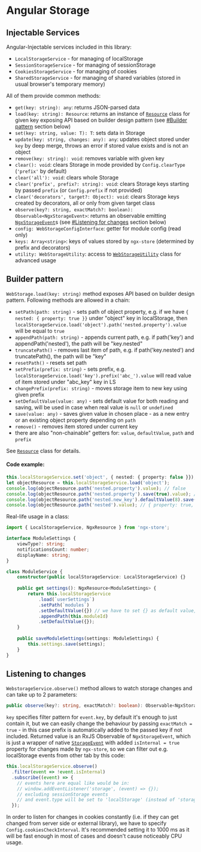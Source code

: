 # Angular Storage
## Injectable Services
Angular-Injectable services included in this library:
- `LocalStorageService` - for managing of localStorage
- `SessionStorageService` - for managing of sessionStorage
- `CookiesStorageService` - for managing of cookies
- `SharedStorageService` - for managing of shared variables (stored in usual browser's temporary memory)

All of them provide common methods:
+ `get(key: string): any`: returns JSON-parsed data
+ `load(key: string): Resource`: returns an instance of [`Resource`](https://github.com/zoomsphere/ngx-store/src/service/resource.ts) class for given key exposing API based on builder design pattern (see [#Builder pattern](https://github.com/zoomsphere/ngx-store/tree/master/src/service#builder-pattern) section below)
+ `set(key: string, value: T): T`: sets data in Storage
+ `update(key: string, changes: any): any`: updates object stored under `key` by deep merge, throws an error if stored value exists and is not an object
+ `remove(key: string): void`: removes variable with given key
+ `clear(): void`: clears Storage in mode provided by `Config.clearType` (`'prefix'` by default)
+ `clear('all'): void`: clears whole Storage
+ `clear('prefix', prefix?: string): void`: clears Storage keys starting by passed `prefix` (or `Config.prefix` if not provided)
+ `clear('decorators', target?: Object): void`: clears Storage keys created by decorators, all or only from given target class
+ `observe(key?: string, exactMatch?: boolean): Observable<NgxStorageEvent>`: returns an observable emitting [`NgxStorageEvent`](https://github.com/zoomsphere/ngx-store/blob/master/src/utility/storage/storage-event.ts#L1)s (see [#Listening for changes](https://github.com/zoomsphere/ngx-store/tree/master/src/service#listening-for-changes) section below)
+ `config: WebStorageConfigInterface`: getter for module config (read only)
+ `keys: Array<string>`: keys of values stored by `ngx-store` (determined by prefix and decorators)
+ `utility: WebStorageUtility`: access to [`WebStorageUtility`](https://github.com/zoomsphere/ngx-store/src/utility/webstorage-utility.ts) class for advanced usage

## Builder pattern
`WebStorage.load(key: string)` method exposes API based on builder design pattern. Following methods are allowed in a chain:
+ `setPath(path: string)` - sets path of object property, e.g. if we have `{ nested: { property: true }}` under "object" key in localStorage, then `localStorageService.load('object').path('nested.property').value` will be equal to `true`
+ `appendPath(path: string)` - appends current path, e.g. if path('key') and appendPath('nested'), the path will be "key.nested"
+ `truncatePath()` - removes last item of path, e.g. if path('key.nested') and truncatePath(), the path will be "key"
+ `resetPath()` - resets set path
+ `setPrefix(prefix: string)` - sets prefix, e.g. `localStorageService.load('key').prefix('abc_').value` will read value of item stored under "abc_key" key in LS
+ `changePrefix(prefix: string)` - moves storage item to new key using given prefix
+ `setDefaultValue(value: any)` - sets default value for both reading and saving, will be used in case when real value is `null` or `undefined`
+ `save(value: any)` - saves given value in chosen place - as a new entry or an existing object property depending on `path`
+ `remove()` - removes item stored under current key
+ there are also "non-chainable" getters for: `value`, `defaultValue`, `path` and `prefix`

See [`Resource`](https://github.com/zoomsphere/ngx-store/src/service/resource.ts) class for details.

#### Code example:
```typescript
this.localStorageService.set('object', { nested: { property: false }});
let objectResource = this.localStorageService.load('object');
console.log(objectResource.path('nested.property').value); // false
console.log(objectResource.path('nested.property').save(true).value); // true
console.log(objectResource.path('nested.new_key').defaultValue(8).save(null).value); // 8
console.log(objectResource.path('nested').value); // { property: true, new_key: 8 }
```
Real-life usage in a class:
```typescript
import { LocalStorageService, NgxResource } from 'ngx-store';

interface ModuleSettings {
    viewType?: string;
    notificationsCount: number;
    displayName: string;
}

class ModuleService {
    constructor(public localStorageService: LocalStorageService) {}
    
    public get settings(): NgxResource<ModuleSettings> {
        return this.localStorageService
            .load(`userSettings`)
            .setPath(`modules`)
            .setDefaultValue({}) // we have to set {} as default value, because numeric `moduleId` would create an array 
            .appendPath(this.moduleId)
            .setDefaultValue({});
    }
    
    public saveModuleSettings(settings: ModuleSettings) {
        this.settings.save(settings);
    }
}
```

## Listening to changes
`WebstorageService.observe()` method allows to watch storage changes and can take up to 2 parameters:
```typescript
public observe(key?: string, exactMatch?: boolean): Observable<NgxStorageEvent>;
```
`key` specifies filter pattern for `event.key`, by default it's enough to just contain it, but we can easily change the behaviour by passing `exactMatch = true` - in this case prefix is automatically added to the passed key if not included. Returned value is an RxJS Observable of `NgxStorageEvent`, which is just a wrapper of native [`StorageEvent`](https://developer.mozilla.org/en-US/docs/Web/API/StorageEvent) with added `isInternal = true` property for changes made by `ngx-store`, so we can filter out e.g. localStorage events from other tab by this code:
```typescript
this.localStorageService.observe()
  .filter(event => !event.isInternal)
  .subscribe((event) => {
    // events here are equal like would be in:
    // window.addEventListener('storage', (event) => {});
    // excluding sessionStorage events
    // and event.type will be set to 'localStorage' (instead of 'storage')
  });
```
In order to listen for changes in cookies constantly (i.e. if they can get changed from server side or external library), we have to specify `Config.cookiesCheckInterval`.  It's recommended setting it to 1000 ms as it will be fast enough in most of cases and doesn't cause noticeably CPU usage.

